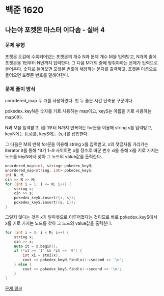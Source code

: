 # 백준 1620
## 나는야 포켓몬 마스터 이다솜 - 실버 4
### 문제 유형

포켓몬 도감에 수록되어있는 포켓몬의 개수 N과 문제 개수 M을 입력받고, N개의 줄에 포켓몬을 1번부터 N번까지 입력한다.
그 다음 M개의 줄에 맞춰야하는 문제가 입력으로 들어온다. 숫자로 들어오면 포켓몬 번호에 해당하는 문자를 출력하고, 포켓몬 이름으로 들어오면 포켓몬 번호를 말해야한다.

### 문제 풀이 방식

unordered_map 두 개를 사용하였다. 첫 두 줄은 시간 단축용 구문이다.

pokedex_keyN은 숫자를 키로 사용하는 map이고, keyS는 이름을 키로 사용하는 map이다.

N과 M을 입력받고, i를 1부터 N까지 반복하는 for문을 이용해 string s를 입력받고, keyN에는 {i,s}를, keyS에는 {s,i}를 삽입한다.


그 다음은 M회 반복 for문을 이용해 string x를 입력받고, x의 첫글자를 가리키는 iterator it를 통해 *it가 1~9 사이이면 x를 정수로 바꾼 변수 xi를 통해 xi를 키로 가지는 노드를 keyN에서 찾아 그 노드의 value값을 출력한다.
~~~cpp
unordered_map<int, string> pokedex_keyN;
unordered_map<string, int> pokedex_keyS;
int N, M;
cin >> N >> M;
for (int i = 1; i <= N; i++) {
    string s;
    cin >> s;
    pokedex_keyN.insert({i, s});
    pokedex_keyS.insert({s, i});
}
~~~
그렇지 않다는 것은 x가 알파벳으로 이루어졌다는 것이므로 바로 pokedex_keyS에서 x를 키로 가지는 노드를 찾아 그 노드의 value값을 출력한다.
~~~cpp
for (int i = 0; i < M; i++) {
    string x;
    cin >> x;
    auto it = x.begin();
    if (*it >= '1' && *it <= '9') {
        int xi = stoi(x);
        cout << pokedex_keyN.find(xi)->second << '\n';
    } else {
        cout << pokedex_keyS.find(x)->second << '\n';
    }
}
~~~

[문제 링크](https://github.com/tyshim0118/BJ-Codes/blob/main/BJ1620.cpp)
